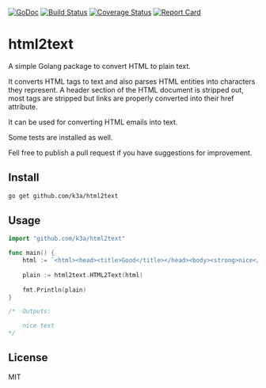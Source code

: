 [![GoDoc](https://godoc.org/github.com/k3a/html2text?status.svg)](https://godoc.org/github.com/k3a/html2text)
[![Build Status](https://travis-ci.org/k3a/html2text.svg?branch=master)](https://travis-ci.org/k3a/html2text)
[![Coverage Status](https://coveralls.io/repos/k3a/html2text/badge.svg?branch=master&service=github)](https://coveralls.io/github/k3a/go-arg?branch=master)
[![Report Card](https://goreportcard.com/badge/github.com/k3a/html2text)](https://goreportcard.com/report/github.com/k3a/html2text)

# html2text

A simple Golang package to convert HTML to plain text.

It converts HTML tags to text and also parses HTML entities into characters they represent.
A header section of the HTML document is stripped out, most tags are stripped but links are
properly converted into their href attribute.

It can be used for converting HTML emails into text.

Some tests are installed as well.

Fell free to publish a pull request if you have suggestions for improvement.

## Install
```bash
go get github.com/k3a/html2text
```

## Usage

```go
import "github.com/k3a/html2text"

func main() {
	html := `<html><head><title>Good</title></head><body><strong>nice</strong> text</body>`
	
	plain := html2text.HTML2Text(html)
			  
	fmt.Println(plain)
}

/*	Outputs:

	nice text
*/

```

## License

MIT

